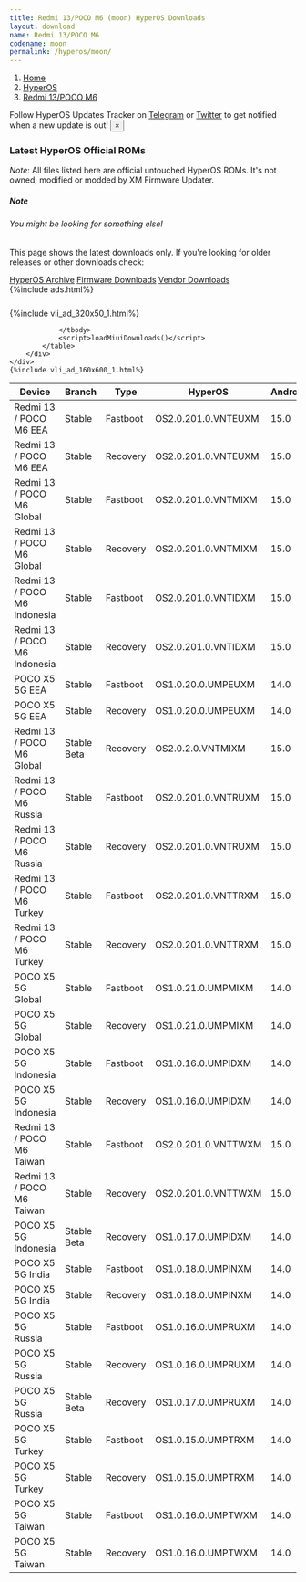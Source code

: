 ```yaml
---
title: Redmi 13/POCO M6 (moon) HyperOS Downloads
layout: download
name: Redmi 13/POCO M6
codename: moon
permalink: /hyperos/moon/
---
```

<nav aria-label="breadcrumb">
    <ol class="breadcrumb">
        <li class="breadcrumb-item"><a href="/">Home</a></li>
        <li class="breadcrumb-item"><a href="/hyperos/">HyperOS</a></li>
        <li class="breadcrumb-item active" aria-current="page"><a href="/hyperos/moon/">Redmi 13/POCO M6</a></li>
    </ol>
</nav>
<div class="alert alert-primary alert-dismissible fade show" role="alert">
    Follow HyperOS Updates Tracker on <a href="https://t.me/MIUIUpdatesTracker" class="alert-link">Telegram</a>
     or <a href="https://twitter.com/MiFwUpdater" class="alert-link">Twitter</a> to get notified when a new update is out!
    <button type="button" class="close" data-dismiss="alert" aria-label="Close">
        <span aria-hidden="true">&times;</span>
    </button>
</div>

### Latest HyperOS Official ROMs
*Note*: All files listed here are official untouched HyperOS ROMs. It's not owned, modified or modded by XM Firmware Updater.
<div class="card">
  <div class="card-body">
    <h5 class="card-title">Note</h5>
    <h6 class="card-subtitle mb-2 text-muted">You might be looking for something else!</h6>
    <p class="card-text">This page shows the latest downloads only.
     If you're looking for older releases or other downloads check:</p>
    <a href="/archive/hyperos/moon/" class="card-link">HyperOS Archive</a>
    <a href="/firmware/moon/" class="card-link">Firmware Downloads</a>
    <a href="/vendor/moon/" class="card-link">Vendor Downloads</a>
  </div>
</div>
{%include ads.html%}
<div class="row justify-content-center">
    <div class="col-10">
        <div class="table-responsive-md" style="margin-top: 25px;">
            {%include vli_ad_320x50_1.html%}
            <table id="miui" class="display dt-responsive nowrap compact table table-striped table-hover table-sm">
                <thead class="thead-dark">
                    <tr>
                        <th data-ref="device">Device</th>
                        <th data-ref="branch">Branch</th>
                        <th data-ref="type">Type</th>
                        <th data-ref="miui">HyperOS</th>
                        <th data-ref="android">Android</th>
                        <th data-ref="size">Size</th>
                        <th data-ref="size">Date</th>
                        <th data-ref="link">Link</th>
                    </tr>
                </thead>
                <tbody>
                <tr><td>Redmi 13 / POCO M6 EEA</td><td>Stable</td><td>Fastboot</td><td>OS2.0.201.0.VNTEUXM</td><td>15.0</td><td>7.3 GB</td><td>2025-06-12</td><td><a href="/hyperos/moon/stable/OS2.0.201.0.VNTEUXM/">Download</a></td></tr>
<tr><td>Redmi 13 / POCO M6 EEA</td><td>Stable</td><td>Recovery</td><td>OS2.0.201.0.VNTEUXM</td><td>15.0</td><td>4.7 GB</td><td>2025-06-20</td><td><a href="/hyperos/moon/stable/OS2.0.201.0.VNTEUXM/">Download</a></td></tr>
<tr><td>Redmi 13 / POCO M6 Global</td><td>Stable</td><td>Fastboot</td><td>OS2.0.201.0.VNTMIXM</td><td>15.0</td><td>7.8 GB</td><td>2025-06-24</td><td><a href="/hyperos/moon/stable/OS2.0.201.0.VNTMIXM/">Download</a></td></tr>
<tr><td>Redmi 13 / POCO M6 Global</td><td>Stable</td><td>Recovery</td><td>OS2.0.201.0.VNTMIXM</td><td>15.0</td><td>4.6 GB</td><td>2025-07-07</td><td><a href="/hyperos/moon/stable/OS2.0.201.0.VNTMIXM/">Download</a></td></tr>
<tr><td>Redmi 13 / POCO M6 Indonesia</td><td>Stable</td><td>Fastboot</td><td>OS2.0.201.0.VNTIDXM</td><td>15.0</td><td>7.2 GB</td><td>2025-07-01</td><td><a href="/hyperos/moon/stable/OS2.0.201.0.VNTIDXM/">Download</a></td></tr>
<tr><td>Redmi 13 / POCO M6 Indonesia</td><td>Stable</td><td>Recovery</td><td>OS2.0.201.0.VNTIDXM</td><td>15.0</td><td>4.6 GB</td><td>2025-07-14</td><td><a href="/hyperos/moon/stable/OS2.0.201.0.VNTIDXM/">Download</a></td></tr>
<tr><td>POCO X5 5G EEA</td><td>Stable</td><td>Fastboot</td><td>OS1.0.20.0.UMPEUXM</td><td>14.0</td><td>5.7 GB</td><td>2025-08-12</td><td><a href="/hyperos/moonstone/stable/OS1.0.20.0.UMPEUXM/">Download</a></td></tr>
<tr><td>POCO X5 5G EEA</td><td>Stable</td><td>Recovery</td><td>OS1.0.20.0.UMPEUXM</td><td>14.0</td><td>3.9 GB</td><td>2025-08-19</td><td><a href="/hyperos/moonstone/stable/OS1.0.20.0.UMPEUXM/">Download</a></td></tr>
<tr><td>Redmi 13 / POCO M6 Global</td><td>Stable Beta</td><td>Recovery</td><td>OS2.0.2.0.VNTMIXM</td><td>15.0</td><td>4.5 GB</td><td>2024-12-10</td><td><a href="/hyperos/moon/stable beta/OS2.0.2.0.VNTMIXM/">Download</a></td></tr>
<tr><td>Redmi 13 / POCO M6 Russia</td><td>Stable</td><td>Fastboot</td><td>OS2.0.201.0.VNTRUXM</td><td>15.0</td><td>7.7 GB</td><td>2025-07-01</td><td><a href="/hyperos/moon/stable/OS2.0.201.0.VNTRUXM/">Download</a></td></tr>
<tr><td>Redmi 13 / POCO M6 Russia</td><td>Stable</td><td>Recovery</td><td>OS2.0.201.0.VNTRUXM</td><td>15.0</td><td>4.6 GB</td><td>2025-07-14</td><td><a href="/hyperos/moon/stable/OS2.0.201.0.VNTRUXM/">Download</a></td></tr>
<tr><td>Redmi 13 / POCO M6 Turkey</td><td>Stable</td><td>Fastboot</td><td>OS2.0.201.0.VNTTRXM</td><td>15.0</td><td>6.9 GB</td><td>2025-07-08</td><td><a href="/hyperos/moon/stable/OS2.0.201.0.VNTTRXM/">Download</a></td></tr>
<tr><td>Redmi 13 / POCO M6 Turkey</td><td>Stable</td><td>Recovery</td><td>OS2.0.201.0.VNTTRXM</td><td>15.0</td><td>4.6 GB</td><td>2025-07-16</td><td><a href="/hyperos/moon/stable/OS2.0.201.0.VNTTRXM/">Download</a></td></tr>
<tr><td>POCO X5 5G Global</td><td>Stable</td><td>Fastboot</td><td>OS1.0.21.0.UMPMIXM</td><td>14.0</td><td>6.0 GB</td><td>2025-08-08</td><td><a href="/hyperos/moonstone/stable/OS1.0.21.0.UMPMIXM/">Download</a></td></tr>
<tr><td>POCO X5 5G Global</td><td>Stable</td><td>Recovery</td><td>OS1.0.21.0.UMPMIXM</td><td>14.0</td><td>3.9 GB</td><td>2025-08-15</td><td><a href="/hyperos/moonstone/stable/OS1.0.21.0.UMPMIXM/">Download</a></td></tr>
<tr><td>POCO X5 5G Indonesia</td><td>Stable</td><td>Fastboot</td><td>OS1.0.16.0.UMPIDXM</td><td>14.0</td><td>5.8 GB</td><td>2025-07-04</td><td><a href="/hyperos/moonstone/stable/OS1.0.16.0.UMPIDXM/">Download</a></td></tr>
<tr><td>POCO X5 5G Indonesia</td><td>Stable</td><td>Recovery</td><td>OS1.0.16.0.UMPIDXM</td><td>14.0</td><td>3.9 GB</td><td>2025-07-11</td><td><a href="/hyperos/moonstone/stable/OS1.0.16.0.UMPIDXM/">Download</a></td></tr>
<tr><td>Redmi 13 / POCO M6 Taiwan</td><td>Stable</td><td>Fastboot</td><td>OS2.0.201.0.VNTTWXM</td><td>15.0</td><td>5.5 GB</td><td>2025-07-08</td><td><a href="/hyperos/moon/stable/OS2.0.201.0.VNTTWXM/">Download</a></td></tr>
<tr><td>Redmi 13 / POCO M6 Taiwan</td><td>Stable</td><td>Recovery</td><td>OS2.0.201.0.VNTTWXM</td><td>15.0</td><td>4.5 GB</td><td>2025-07-16</td><td><a href="/hyperos/moon/stable/OS2.0.201.0.VNTTWXM/">Download</a></td></tr>
<tr><td>POCO X5 5G Indonesia</td><td>Stable Beta</td><td>Recovery</td><td>OS1.0.17.0.UMPIDXM</td><td>14.0</td><td>3.9 GB</td><td>2025-08-19</td><td><a href="/hyperos/moonstone/stable beta/OS1.0.17.0.UMPIDXM/">Download</a></td></tr>
<tr><td>POCO X5 5G India</td><td>Stable</td><td>Fastboot</td><td>OS1.0.18.0.UMPINXM</td><td>14.0</td><td>5.1 GB</td><td>2025-08-12</td><td><a href="/hyperos/moonstone/stable/OS1.0.18.0.UMPINXM/">Download</a></td></tr>
<tr><td>POCO X5 5G India</td><td>Stable</td><td>Recovery</td><td>OS1.0.18.0.UMPINXM</td><td>14.0</td><td>3.8 GB</td><td>2025-08-19</td><td><a href="/hyperos/moonstone/stable/OS1.0.18.0.UMPINXM/">Download</a></td></tr>
<tr><td>POCO X5 5G Russia</td><td>Stable</td><td>Fastboot</td><td>OS1.0.16.0.UMPRUXM</td><td>14.0</td><td>6.3 GB</td><td>2025-07-05</td><td><a href="/hyperos/moonstone/stable/OS1.0.16.0.UMPRUXM/">Download</a></td></tr>
<tr><td>POCO X5 5G Russia</td><td>Stable</td><td>Recovery</td><td>OS1.0.16.0.UMPRUXM</td><td>14.0</td><td>3.8 GB</td><td>2025-07-11</td><td><a href="/hyperos/moonstone/stable/OS1.0.16.0.UMPRUXM/">Download</a></td></tr>
<tr><td>POCO X5 5G Russia</td><td>Stable Beta</td><td>Recovery</td><td>OS1.0.17.0.UMPRUXM</td><td>14.0</td><td>3.9 GB</td><td>2025-08-20</td><td><a href="/hyperos/moonstone/stable beta/OS1.0.17.0.UMPRUXM/">Download</a></td></tr>
<tr><td>POCO X5 5G Turkey</td><td>Stable</td><td>Fastboot</td><td>OS1.0.15.0.UMPTRXM</td><td>14.0</td><td>5.4 GB</td><td>2025-07-04</td><td><a href="/hyperos/moonstone/stable/OS1.0.15.0.UMPTRXM/">Download</a></td></tr>
<tr><td>POCO X5 5G Turkey</td><td>Stable</td><td>Recovery</td><td>OS1.0.15.0.UMPTRXM</td><td>14.0</td><td>3.8 GB</td><td>2025-07-11</td><td><a href="/hyperos/moonstone/stable/OS1.0.15.0.UMPTRXM/">Download</a></td></tr>
<tr><td>POCO X5 5G Taiwan</td><td>Stable</td><td>Fastboot</td><td>OS1.0.16.0.UMPTWXM</td><td>14.0</td><td>5.4 GB</td><td>2025-07-04</td><td><a href="/hyperos/moonstone/stable/OS1.0.16.0.UMPTWXM/">Download</a></td></tr>
<tr><td>POCO X5 5G Taiwan</td><td>Stable</td><td>Recovery</td><td>OS1.0.16.0.UMPTWXM</td><td>14.0</td><td>3.8 GB</td><td>2025-07-11</td><td><a href="/hyperos/moonstone/stable/OS1.0.16.0.UMPTWXM/">Download</a></td></tr>

                </tbody>
                <script>loadMiuiDownloads()</script>
            </table>
        </div>
    </div>
    {%include vli_ad_160x600_1.html%}
</div>
